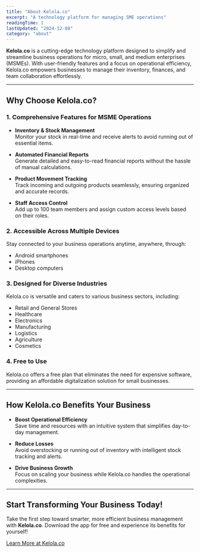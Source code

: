 ```yaml
---
title: "About Kelola.co"
excerpt: "A technology platform for managing SME operations"
readingTime: 1
lastUpdated: "2024-12-08"
category: "about"
---
```


**Kelola.co** is a cutting-edge technology platform designed to simplify and streamline business operations for micro, small, and medium enterprises (MSMEs). With user-friendly features and a focus on operational efficiency, Kelola.co empowers businesses to manage their inventory, finances, and team collaboration effortlessly.  

---

## **Why Choose Kelola.co?**  

### **1. Comprehensive Features for MSME Operations**  
- **Inventory & Stock Management**  
  Monitor your stock in real-time and receive alerts to avoid running out of essential items.  

- **Automated Financial Reports**  
  Generate detailed and easy-to-read financial reports without the hassle of manual calculations.  

- **Product Movement Tracking**  
  Track incoming and outgoing products seamlessly, ensuring organized and accurate records.  

- **Staff Access Control**  
  Add up to 100 team members and assign custom access levels based on their roles.  

### **2. Accessible Across Multiple Devices**  
Stay connected to your business operations anytime, anywhere, through:  
- Android smartphones  
- iPhones  
- Desktop computers  

### **3. Designed for Diverse Industries**  
Kelola.co is versatile and caters to various business sectors, including:  
- Retail and General Stores  
- Healthcare  
- Electronics  
- Manufacturing  
- Logistics  
- Agriculture  
- Cosmetics  

### **4. Free to Use**  
Kelola.co offers a free plan that eliminates the need for expensive software, providing an affordable digitalization solution for small businesses.  

---

## **How Kelola.co Benefits Your Business**  
- **Boost Operational Efficiency**  
  Save time and resources with an intuitive system that simplifies day-to-day management.  

- **Reduce Losses**  
  Avoid overstocking or running out of inventory with intelligent stock tracking and alerts.  

- **Drive Business Growth**  
  Focus on scaling your business while Kelola.co handles the operational complexities.  

---

## **Start Transforming Your Business Today!**  
Take the first step toward smarter, more efficient business management with **Kelola.co**. Download the app for free and experience its benefits for yourself!  

[Learn More at Kelola.co](https://kelola.co)

